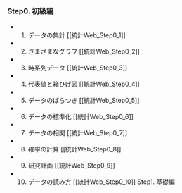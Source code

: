 
### Step0. 初級編
 * 1. データの集計 [[統計Web_Step0_1]]
 * 2. さまざまなグラフ [[統計Web_Step0_2]]
 * 3. 時系列データ [[統計Web_Step0_3]]
 * 4. 代表値と箱ひげ図 [[統計Web_Step0_4]]
 * 5. データのばらつき [[統計Web_Step0_5]]
 * 6. データの標準化 [[統計Web_Step0_6]]
 * 7. データの相関 [[統計Web_Step0_7]]
 * 8. 確率の計算 [[統計Web_Step0_8]]
 * 9. 研究計画 [[統計Web_Step0_9]]
 * 10. データの読み方 [[統計Web_Step0_10]]
Step1. 基礎編
